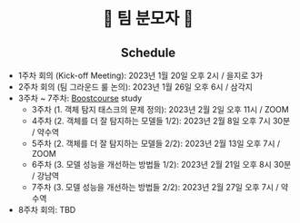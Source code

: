 <h1 align='center'> 🥸 팀 분모자 🥸 </h1>
<h2 align='center'> Schedule </h2>

+ 1주차 회의 (Kick-off Meeting): 2023년 1월 20일 오후 2시 / 을지로 3가
+ 2주차 회의 (팀 그라운드 룰 논의): 2023년 1월 26일 오후 6시 / 삼각지
+ 3주차 ~ 7주차: [Boostcourse](https://www.boostcourse.org/ai341/joinLectures/369549) study
  + 3주차 (1. 객체 탐지 태스크의 문제 정의): 2023년 2월 2일 오후 11시 / ZOOM
  + 4주차 (2. 객체를 더 잘 탐지하는 모델들 1/2): 2023년 2월 8일 오후 7시 30분 / 약수역
  + 5주차 (2. 객체를 더 잘 탐지하는 모델들 2/2): 2023년 2월 13일 오후 7시 / ZOOM
  + 6주차 (3. 모델 성능을 개선하는 방법들 1/2): 2023년 2월 21일 오후 8시 30분 / 강남역
  + 7주차 (3. 모델 성능을 개선하는 방법들 2/2): 2023년 2월 27일 오후 7시 / 약수역
+ 8주차 회의: TBD